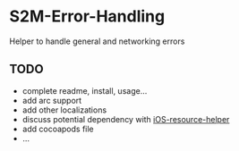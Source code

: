 S2M-Error-Handling
==================

Helper to handle general and networking errors

## TODO

- complete readme, install, usage...
- add arc support
- add other localizations
- discuss potential dependency with [iOS-resource-helper](https://github.com/sinnerschrader-mobile/iOS-resource-helper)
- add cocoapods file
- …